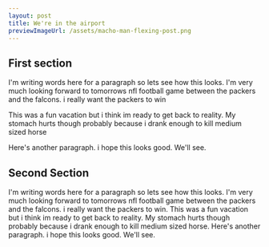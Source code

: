 ```yaml
---
layout: post
title: We're in the airport
previewImageUrl: /assets/macho-man-flexing-post.png
---
```


## First section

I'm writing words here for a paragraph so lets see how this looks. I'm very much looking forward to tomorrows 
nfl football game between the packers and the falcons. i really want the packers to win

This was a fun vacation but i think im ready to get back to reality.  My stomach hurts though probably because 
i drank enough to kill medium sized horse

Here's another paragraph. i hope this looks good. We'll see. 

## Second Section

I'm writing words here for a paragraph so lets see how this looks. I'm very much looking forward to tomorrows 
nfl football game between the packers and the falcons. i really want the packers to win.  This was a fun vacation 
but i think im ready to get back to reality.  My stomach hurts though probably because 
i drank enough to kill medium sized horse.  Here's another paragraph. i hope this looks good. We'll see. 